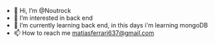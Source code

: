 - 👋 Hi, I’m @Noutrock
- 👀 I’m interested in back end
- 🌱 I’m currently learning back end, in this days i'm learning mongoDB
- 📫 How to reach me matiasferrari637@gmail.com

<!---
Noutrock/Noutrock is a ✨ special ✨ repository because its `README.md` (this file) appears on your GitHub profile.
You can click the Preview link to take a look at your changes.
--->
